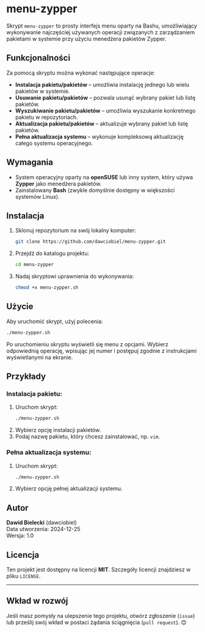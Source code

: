 # menu-zypper

Skrypt `menu-zypper` to prosty interfejs menu oparty na Bashu, umożliwiający wykonywanie najczęściej używanych operacji związanych z zarządzaniem pakietami w systemie przy użyciu menedżera pakietów Zypper.

## Funkcjonalności

Za pomocą skryptu można wykonać następujące operacje:
- **Instalacja pakietu/pakietów** – umożliwia instalację jednego lub wielu pakietów w systemie.
- **Usuwanie pakietu/pakietów** – pozwala usunąć wybrany pakiet lub listę pakietów.
- **Wyszukiwanie pakietu/pakietów** – umożliwia wyszukanie konkretnego pakietu w repozytoriach.
- **Aktualizacja pakietu/pakietów** – aktualizuje wybrany pakiet lub listę pakietów.
- **Pełna aktualizacja systemu** – wykonuje kompleksową aktualizację całego systemu operacyjnego.

## Wymagania

- System operacyjny oparty na **openSUSE** lub inny system, który używa **Zypper** jako menedżera pakietów.
- Zainstalowany **Bash** (zwykle domyślnie dostępny w większości systemów Linux).

## Instalacja

1. Sklonuj repozytorium na swój lokalny komputer:
   ```bash
   git clone https://github.com/dawciobiel/menu-zypper.git
   ```

2. Przejdź do katalogu projektu:
   ```bash
   cd menu-zypper
   ```

3. Nadaj skryptowi uprawnienia do wykonywania:
   ```bash
   chmod +x menu-zypper.sh
   ```

## Użycie

Aby uruchomić skrypt, użyj polecenia:
```bash
./menu-zypper.sh
```

Po uruchomieniu skryptu wyświetli się menu z opcjami. Wybierz odpowiednią operację, wpisując jej numer i postępuj zgodnie z instrukcjami wyświetlanymi na ekranie.

## Przykłady

### Instalacja pakietu:
1. Uruchom skrypt:
   ```bash
   ./menu-zypper.sh
   ```
2. Wybierz opcję instalacji pakietów.
3. Podaj nazwę pakietu, który chcesz zainstalować, np. `vim`.

### Pełna aktualizacja systemu:
1. Uruchom skrypt:
   ```bash
   ./menu-zypper.sh
   ```
2. Wybierz opcję pełnej aktualizacji systemu.

## Autor

**Dawid Bielecki** (dawciobiel)  
Data utworzenia: 2024-12-25  
Wersja: 1.0

## Licencja

Ten projekt jest dostępny na licencji **MIT**. Szczegóły licencji znajdziesz w pliku `LICENSE`.

---

## Wkład w rozwój

Jeśli masz pomysły na ulepszenie tego projektu, otwórz zgłoszenie (`issue`) lub prześlij swój wkład w postaci żądania ściągnięcia (`pull request`). 😊
